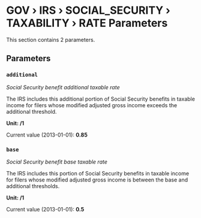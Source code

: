 # GOV › IRS › SOCIAL_SECURITY › TAXABILITY › RATE Parameters

This section contains 2 parameters.

## Parameters

### `additional`
*Social Security benefit additional taxable rate*

The IRS includes this additional portion of Social Security benefits in taxable income for filers whose modified adjusted gross income exceeds the additional threshold.

**Unit: /1**

Current value (2013-01-01): **0.85**


### `base`
*Social Security benefit base taxable rate*

The IRS includes this portion of Social Security benefits in taxable income for filers whose modified adjusted gross income is between the base and additional thresholds.

**Unit: /1**

Current value (2013-01-01): **0.5**

